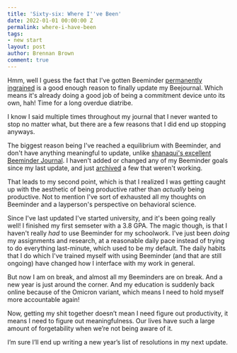 ```yaml
---
title: 'Sixty-six: Where I''ve Been'
date: 2022-01-01 00:00:00 Z
permalink: where-i-have-been
tags:
- new start
layout: post
author: Brennan Brown
comment: true
---
```


Hmm, well I guess the fact that I've gotten Beeminder [permanently ingrained](https://forum.beeminder.com/t/temporary-bee-tatoo/9848/7?u=brennanbrown) is a good enough reason to finally update my Beejournal. Which means it's already doing a good job of being a commitment device unto its own, hah! Time for a long overdue diatribe.

I know I said multiple times throughout my journal that I never wanted to stop no matter what, but there are a few reasons that I did end up stopping anyways. 

The biggest reason being I've reached a equilibrium with Beeminder, and don't have anything meaningful to update, unlike [shanaqui's excellent Beeminder Journal](https://forum.beeminder.com/t/shanaquis-beeminder-journal-2021/). I haven't added or changed any of my Beeminder goals since my last update, and just [archived](https://www.beeminder.com/brennanbrown/archived) a few that weren't working.

That leads to my second point, which is that I realized I was getting caught up with the aesthetic of being productive rather than *actually* being productive. Not to mention I've sort of exhausted all my thoughts on Beeminder and a layperson's perspective on behavioral science.

Since I've last updated I've started university, and it's been going really well! I finished my first semseter with a 3.8 GPA.  The magic though, is that I haven't really *had* to use Beeminder for my schoolwork. I've just been *doing* my assignments and research, at a reasonable daily pace instead of trying to do everything last-minute, which used to be my default.  The daily habits that I do which I've trained myself with using Beeminder (and that are still ongoing) have changed how I interface with my work in general. 

But now I am on break, and almost all my Beeminders are on break. And a new year is just around the corner. And my education is suddenly back online because of the Omicron variant, which means I need to hold myself more accountable again!

Now, getting my shit together doesn’t mean I need figure out productivity, it means I need to figure out meaningfulness. Our lives have such a large amount of forgetability when we’re not being aware of it. 

I’m sure I’ll end up writing a new year’s list of resolutions in my next update.
